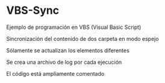 # VBS-Sync
Ejemplo de programación en VBS (Visual Basic Script)

Sincronización del contenido de dos carpeta en modo espejo

Sólamente se actualizan los elementos diferentes

Se crea una archivo de log por cada ejecución

El código está ampliamente comentado
